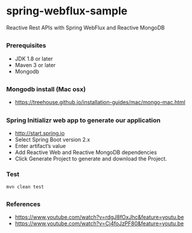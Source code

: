 # spring-webflux-sample
Reactive Rest APIs with Spring WebFlux and Reactive MongoDB

##
### Prerequisites
- JDK 1.8 or later
- Maven 3 or later
- Mongodb

##
### Mongodb install (Mac osx)
- https://treehouse.github.io/installation-guides/mac/mongo-mac.html

##
### Spring Initializr web app to generate our application
- http://start.spring.io
- Select Spring Boot version 2.x
- Enter artifact’s value
- Add Reactive Web and Reactive MongoDB dependencies
- Click Generate Project to generate and download the Project.


### Test
```
mvn clean test
```

##
### References
- https://www.youtube.com/watch?v=rdgJ8fOxJhc&feature=youtu.be
- https://www.youtube.com/watch?v=Cj4foJzPF80&feature=youtu.be
